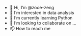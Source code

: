- 👋 Hi, I’m @zooe-zeng
- 👀 I’m interested in data analysis
- 🌱 I’m currently learning Python
- 💞️ I’m looking to collaborate on ...
- 📫 How to reach me 

<!---
zooe-zeng/zooe-zeng is a ✨ special ✨ repository because its `README.md` (this file) appears on your GitHub profile.
You can click the Preview link to take a look at your changes.
--->
